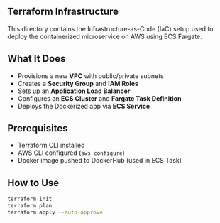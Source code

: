 ## **Terraform Infrastructure**

This directory contains the Infrastructure-as-Code (IaC) setup used to deploy the containerized microservice on AWS using ECS Fargate.

## What It Does

- Provisions a new **VPC** with public/private subnets
- Creates a **Security Group** and **IAM Roles**
- Sets up an **Application Load Balancer**
- Configures an **ECS Cluster** and **Fargate Task Definition**
- Deploys the Dockerized app via **ECS Service**

## Prerequisites

- Terraform CLI installed
- AWS CLI configured (`aws configure`)
- Docker image pushed to DockerHub (used in ECS Task)

## How to Use

```bash
terraform init
terraform plan
terraform apply --auto-approve